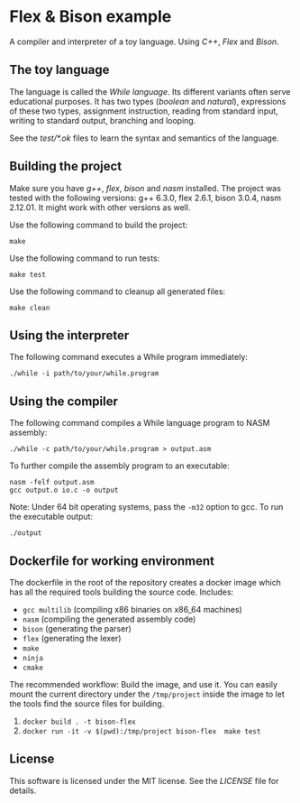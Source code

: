 # Flex & Bison example
A compiler and interpreter of a toy language. Using *C++*, *Flex* and *Bison*.

## The toy language
The language is called the *While language*. Its different variants often serve educational purposes. It has two types (*boolean* and *natural*), expressions of these two types, assignment instruction, reading from standard input, writing to standard output, branching and looping.

See the *test/\*.ok* files to learn the syntax and semantics of the language.

## Building the project
Make sure you have *g++*, *flex*, *bison* and *nasm* installed. The project was tested with the following versions: g++ 6.3.0, flex 2.6.1, bison 3.0.4, nasm 2.12.01. It might work with other versions as well.

Use the following command to build the project:
```
make
```
Use the following command to run tests:
```
make test
```
Use the following command to cleanup all generated files:
```
make clean
```

## Using the interpreter
The following command executes a While program immediately:
```
./while -i path/to/your/while.program
```

## Using the compiler
The following command compiles a While language program to NASM assembly:
```
./while -c path/to/your/while.program > output.asm
```
To further compile the assembly program to an executable:
```
nasm -felf output.asm
gcc output.o io.c -o output
```
Note: Under 64 bit operating systems, pass the `-m32` option to gcc.
To run the executable output:
```
./output
```

## Dockerfile for working environment
The dockerfile in the root of the repository creates a docker image which has all the required tools building the source code.
Includes:
 - `gcc multilib` (compiling x86 binaries on x86_64 machines)
 - `nasm` (compiling the generated assembly code)
 - `bison` (generating the parser)
 - `flex` (generating the lexer)
 - `make`
 - `ninja`
 - `cmake`

The recommended workflow:
Build the image, and use it.
You can easily mount the current directory under the `/tmp/project` inside the image to let the tools find the source files for building.
 1) `docker build . -t bison-flex`
 2) `docker run -it -v $(pwd):/tmp/project bison-flex  make test`


## License
This software is licensed under the MIT license. See the *LICENSE* file for details.

